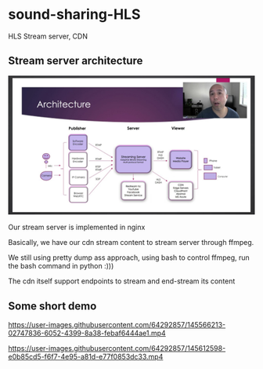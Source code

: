 # sound-sharing-HLS
HLS Stream server, CDN

## Stream server architecture
![picture 1](images/d02db075706a4b0f486923990fdcf8282ded36674f728fb966bf1d82ee73b836.png)

Our stream server is implemented in nginx

Basically, we have our cdn stream content to stream server through ffmpeg. 

We still using pretty dump ass approach, using bash to control ffmpeg, run the bash command in python :)))

The cdn itself support endpoints to stream and end-stream its content

## Some short demo
https://user-images.githubusercontent.com/64292857/145566213-02747836-6052-4399-8a38-febaf6444ae1.mp4

https://user-images.githubusercontent.com/64292857/145612598-e0b85cd5-f6f7-4e95-a81d-e77f0853dc33.mp4
